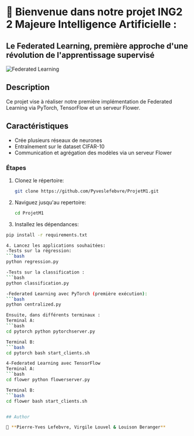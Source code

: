 # 👋 Bienvenue dans notre projet ING2 2 Majeure Intelligence Artificielle : 

## Le Federated Learning, première approche d'une révolution de l'apprentissage supervisé

![Federated Learning](https://miro.medium.com/v2/resize:fit:828/format:webp/1*nMG4NRWj8hp3qTgTtOZwyA.png)
## Description
Ce projet vise à réaliser notre première implémentation de Federated Learning via PyTorch, TensorFlow et un serveur Flower.

## Caractéristiques
- Crée plusieurs réseaux de neurones 
- Entraînement sur le dataset CIFAR-10
- Communication et agrégation des modèles via un serveur Flower


### Étapes

1. Clonez le répertoire:
   ```bash
   git clone https://github.com/Pyveslefebvre/ProjetM1.git

2. Naviguez jusqu'au repertoire:
   ```bash
   cd ProjetM1

3. Installez les dépendances:
  ```bash
  pip install -r requirements.txt

4. Lancez les applications souhaitées:
  -Tests sur la régression:
  ```bash
  python regression.py

  -Tests sur la classification :
  ```bash
  python classification.py

  -Federated Learning avec PyTorch (première exécution):
  ```bash
  python centralized.py

  Ensuite, dans différents terminaux :
  Terminal A:
  ```bash
  cd pytorch python pytorchserver.py

  Terminal B:
  ```bash
  cd pytorch bash start_clients.sh

4-Federated Learning avec TensorFlow
  Terminal A:
  ```bash
  cd flower python flowerserver.py

  Terminal B:
  ```bash
  cd flower bash start_clients.sh


## Author

👤 **Pierre-Yves Lefebvre, Virgile Louvel & Louison Beranger**
